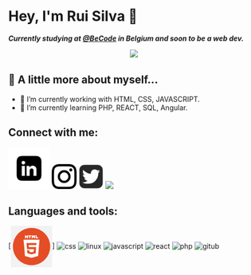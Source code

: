 # Hey, I'm Rui Silva 👋

***Currently studying at [@BeCode](https://becode.org/) in Belgium and soon to be a web dev.*** 

<p align="center">
  <img src="https://media.giphy.com/media/v1.Y2lkPTc5MGI3NjExNWU0YTQ1MDZkYzllNWViZDNhODI0MTc5NjJhNGM5Y2EyNGMxNmY0OSZlcD12MV9pbnRlcm5hbF9naWZzX2dpZklkJmN0PWc/iIqmM5tTjmpOB9mpbn/giphy.gif" />
</p>

## :book: A little more about myself...

- 🔭 I’m currently working with HTML, CSS, JAVASCRIPT.
- 🌱 I’m currently learning PHP, REACT, SQL, Angular.

## Connect with me:
<!-- [ruisinhofilipe@gmail.com](ruisinhofilipe@gmail.com) -->
[<img src="./socials/linkedin.png" height="83px"/>](https://www.linkedin.com/in/rui-filipe-721600276/)
[<img src="./socials/instagram.png" height="50px"/>](https://www.instagram.com/ruisinhofilipe/?hl=en)
[<img src="./socials/tt.png" height="50px"/>](https://twitter.com/)
[<img src="./socials/github.png" height="50px"/>](https://github.com/ruisinhofilipe)

## Languages and tools:
[<img src="./languagesTools/html.png" height="83px" align="center"/>]
![css](<img src="./languagesTools/css.png" height="83px" align="center"/>)
![linux](<img src="./languagesTools/linux.png" height="83px" align="center"/>)
![javascript](<img src="./languagesTools/javascript.png" height="83px" align="center"/>)
![react](<img src="./languagesTools/react.png" height="83px" align="center"/>)
![php](<img src="./languagesTools/php.png" height="83px" align="center"/>)
![gitub](<img src="./socials/github.png" height="83px" align="center"/>)




